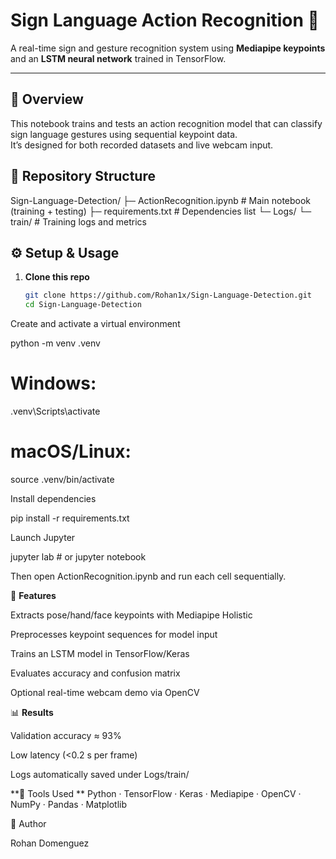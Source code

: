# Sign Language Action Recognition 🤟

A real-time sign and gesture recognition system using **Mediapipe keypoints** and an **LSTM neural network** trained in TensorFlow.

---

## 🧠 Overview
This notebook trains and tests an action recognition model that can classify sign language gestures using sequential keypoint data.  
It’s designed for both recorded datasets and live webcam input.

## 📁 Repository Structure
Sign-Language-Detection/
├─ ActionRecognition.ipynb # Main notebook (training + testing)
├─ requirements.txt # Dependencies list
└─ Logs/
└─ train/ # Training logs and metrics


## ⚙️ Setup & Usage
1. **Clone this repo**
   ```bash
   git clone https://github.com/Rohan1x/Sign-Language-Detection.git
   cd Sign-Language-Detection

Create and activate a virtual environment

python -m venv .venv
# Windows:
.venv\Scripts\activate
# macOS/Linux:
source .venv/bin/activate


Install dependencies

pip install -r requirements.txt


Launch Jupyter

jupyter lab   # or jupyter notebook


Then open ActionRecognition.ipynb and run each cell sequentially.



🧩 **Features**

Extracts pose/hand/face keypoints with Mediapipe Holistic

Preprocesses keypoint sequences for model input

Trains an LSTM model in TensorFlow/Keras

Evaluates accuracy and confusion matrix

Optional real-time webcam demo via OpenCV



📊 **Results**

Validation accuracy ≈ 93%

Low latency (<0.2 s per frame)

Logs automatically saved under Logs/train/



**🧰 Tools Used
**
Python · TensorFlow · Keras · Mediapipe · OpenCV · NumPy · Pandas · Matplotlib



👤 Author

Rohan Domenguez

